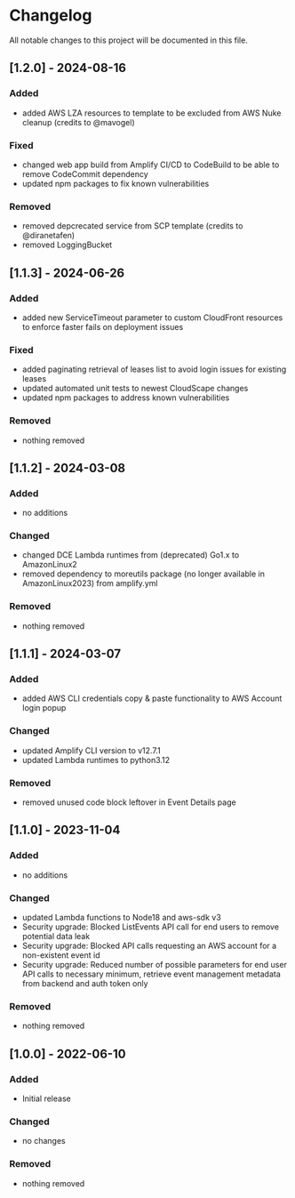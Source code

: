 # Changelog
All notable changes to this project will be documented in this file.


## [1.2.0] - 2024-08-16
### Added
- added AWS LZA resources to template to be excluded from AWS Nuke cleanup (credits to @mavogel)

### Fixed
- changed web app build from Amplify CI/CD to CodeBuild to be able to remove CodeCommit dependency
- updated npm packages to fix known vulnerabilities 

### Removed
- removed depcrecated service from SCP template (credits to @diranetafen)
- removed LoggingBucket


## [1.1.3] - 2024-06-26
### Added
- added new ServiceTimeout parameter to custom CloudFront resources to enforce faster fails on deployment issues

### Fixed
- added paginating retrieval of leases list to avoid login issues for existing leases
- updated automated unit tests to newest CloudScape changes
- updated npm packages to address known vulnerabilities 

### Removed
- nothing removed


## [1.1.2] - 2024-03-08
### Added
- no additions

### Changed
- changed DCE Lambda runtimes from (deprecated) Go1.x to AmazonLinux2
- removed dependency to moreutils package (no longer available in AmazonLinux2023) from amplify.yml 

### Removed
- nothing removed


## [1.1.1] - 2024-03-07
### Added
- added AWS CLI credentials copy & paste functionality to AWS Account login popup

### Changed
- updated Amplify CLI version to v12.7.1
- updated Lambda runtimes to python3.12

### Removed
- removed unused code block leftover in Event Details page


## [1.1.0] - 2023-11-04
### Added
- no additions

### Changed
- updated Lambda functions to Node18 and aws-sdk v3
- Security upgrade: Blocked ListEvents API call for end users to remove potential data leak
- Security upgrade: Blocked API calls requesting an AWS account for a non-existent event id
- Security upgrade: Reduced number of possible parameters for end user API calls to necessary minimum, retrieve event management metadata from backend and auth token only

### Removed
- nothing removed


## [1.0.0] - 2022-06-10
### Added
- Initial release

### Changed
- no changes

### Removed
- nothing removed

